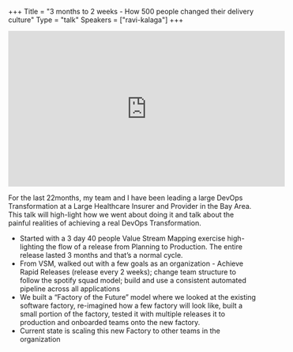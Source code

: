 +++
Title = "3 months to 2 weeks - How 500 people changed their delivery culture"
Type = "talk"
Speakers = ["ravi-kalaga"]
+++

<iframe width="560" height="315" src="https://www.youtube-nocookie.com/embed/NV89MRlghbg" frameborder="0" allowfullscreen></iframe>

For the last 22months, my team and I have been leading a large DevOps Transformation at a Large Healthcare Insurer and Provider in the Bay Area. This talk will high-light how we went about doing it and talk about the painful realities of achieving a real DevOps Transformation.

* Started with a 3 day 40 people Value Stream Mapping exercise high-lighting the flow of a release from Planning to Production. The entire release lasted 3 months and that’s a normal cycle.
* From VSM, walked out with a few goals as an organization - Achieve Rapid Releases (release every 2 weeks); change team structure to follow the spotify squad model; build and use a consistent automated pipeline across all applications
* We built a “Factory of the Future” model where we looked at the existing software factory, re-imagined how a few factory will look like, built a small portion of the factory, tested it with multiple releases it to production and onboarded teams onto the new factory.
* Current state is scaling this new Factory to other teams in the organization
